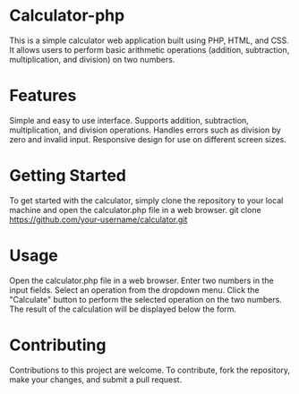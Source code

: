 # Calculator-php
This is a simple calculator web application built using PHP, HTML, and CSS. It allows users to perform basic arithmetic operations (addition, subtraction, multiplication, and division) on two numbers.
# Features
Simple and easy to use interface.
Supports addition, subtraction, multiplication, and division operations.
Handles errors such as division by zero and invalid input.
Responsive design for use on different screen sizes.
# Getting Started
To get started with the calculator, simply clone the repository to your local machine and open the calculator.php file in a web browser.
git clone https://github.com/your-username/calculator.git
# Usage
Open the calculator.php file in a web browser.
Enter two numbers in the input fields.
Select an operation from the dropdown menu.
Click the "Calculate" button to perform the selected operation on the two numbers.
The result of the calculation will be displayed below the form.
# Contributing
Contributions to this project are welcome. To contribute, fork the repository, make your changes, and submit a pull request.
